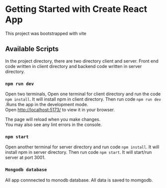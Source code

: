 # Getting Started with Create React App
This project was bootstrapped with vite

## Available Scripts
In the project directory, there are two directory client and server. Front end code written in client directory and backend code written in server directory. 

### `npm run dev`
Open two terminals, Open one terminal for client directory and run the code `npm install`. It will install npm in client directory. Then run code `npm run dev` .Runs the app in the development mode.\
Open [http://localhost:5173/](http://localhost:5173) to view it in your browser.

The page will reload when you make changes.\
You may also see any lint errors in the console.

### `npm start`
Open another terminal for server directory and run code `npm install`. It will install npm in server directory. Then run code `npm start`.
It will start/run server at port 3001.

### `Mongodb database`
All app connnected to monodb database. All data is saved to momgodb.

